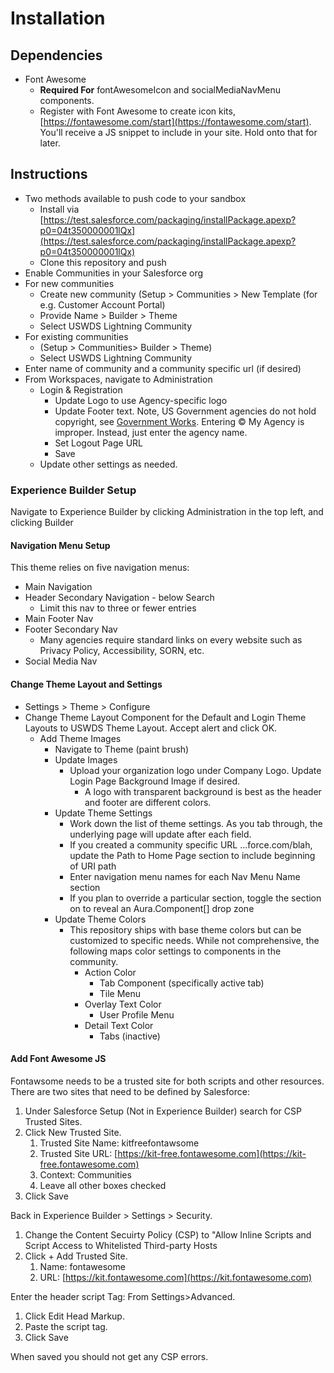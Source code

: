 # Installation

## Dependencies

- Font Awesome
  - **Required For** fontAwesomeIcon and socialMediaNavMenu components.
  - Register with Font Awesome to create icon kits, [https://fontawesome.com/start](https://fontawesome.com/start). You'll receive a JS snippet to include in your site. Hold onto that for later.

## Instructions

- Two methods available to push code to your sandbox
  - Install via [https://test.salesforce.com/packaging/installPackage.apexp?p0=04t350000001lQx](https://test.salesforce.com/packaging/installPackage.apexp?p0=04t350000001lQx)
  - Clone this repository and push
- Enable Communities in your Salesforce org
- For new communities
  - Create new community (Setup > Communities > New Template (for e.g. Customer Account Portal)
  - Provide Name > Builder > Theme
  - Select USWDS Lightning Community
- For existing communities
  - (Setup > Communities> Builder > Theme)
  - Select USWDS Lightning Community
- Enter name of community and a community specific url (if desired)
- From Workspaces, navigate to Administration
  - Login & Registration
    - Update Logo to use Agency-specific logo
    - Update Footer text. Note, US Government agencies do not hold copyright, see [Government Works](https://www.usa.gov/government-works). Entering © My Agency is improper. Instead, just enter the agency name.
    - Set Logout Page URL
    - Save
  - Update other settings as needed.

### Experience Builder Setup

Navigate to Experience Builder by clicking Administration in the top left, and clicking Builder

#### Navigation Menu Setup

This theme relies on five navigation menus:

- Main Navigation
- Header Secondary Navigation - below Search
  - Limit this nav to three or fewer entries
- Main Footer Nav
- Footer Secondary Nav
  - Many agencies require standard links on every website such as Privacy Policy, Accessibility, SORN, etc.
- Social Media Nav

#### Change Theme Layout and Settings

- Settings > Theme > Configure
- Change Theme Layout Component for the Default and Login Theme Layouts to USWDS Theme Layout. Accept alert and click OK.
  - Add Theme Images
    - Navigate to Theme (paint brush)
    - Update Images
      - Upload your organization logo under Company Logo. Update Login Page Background Image if desired.
        - A logo with transparent background is best as the header and footer are different colors.
    - Update Theme Settings
      - Work down the list of theme settings. As you tab through, the underlying page will update after each field.
      - If you created a community specific URL ...force.com/blah, update the Path to Home Page section to include beginning of URI path
      - Enter navigation menu names for each Nav Menu Name section
      - If you plan to override a particular section, toggle the section on to reveal an Aura.Component[] drop zone
    - Update Theme Colors
      - This repository ships with base theme colors but can be customized to specific needs. While not comprehensive, the following maps color settings to components in the community.
        - Action Color
          - Tab Component (specifically active tab)
          - Tile Menu
        - Overlay Text Color
          - User Profile Menu
        - Detail Text Color
          - Tabs (inactive)

#### Add Font Awesome JS

Fontawsome needs to be a trusted site for both scripts and other resources. There are two sites that need to be defined by Salesforce:

1. Under Salesforce Setup (Not in Experience Builder) search for CSP Trusted Sites.
1. Click New Trusted Site.
   1. Trusted Site Name: kitfreefontawsome
   1. Trusted Site URL: [https://kit-free.fontawesome.com](https://kit-free.fontawesome.com)
   1. Context: Communities
   1. Leave all other boxes checked
1. Click Save

Back in Experience Builder > Settings > Security.

1. Change the Content Secuirty Policy (CSP) to "Allow Inline Scripts and Script Access to Whitelisted Third-party Hosts
1. Click + Add Trusted Site.
   1. Name: fontawesome
   1. URL: [https://kit.fontawesome.com](https://kit.fontawesome.com)

Enter the header script Tag:
From Settings>Advanced.

1. Click Edit Head Markup.
1. Paste the script tag.
1. Click Save

When saved you should not get any CSP errors.
